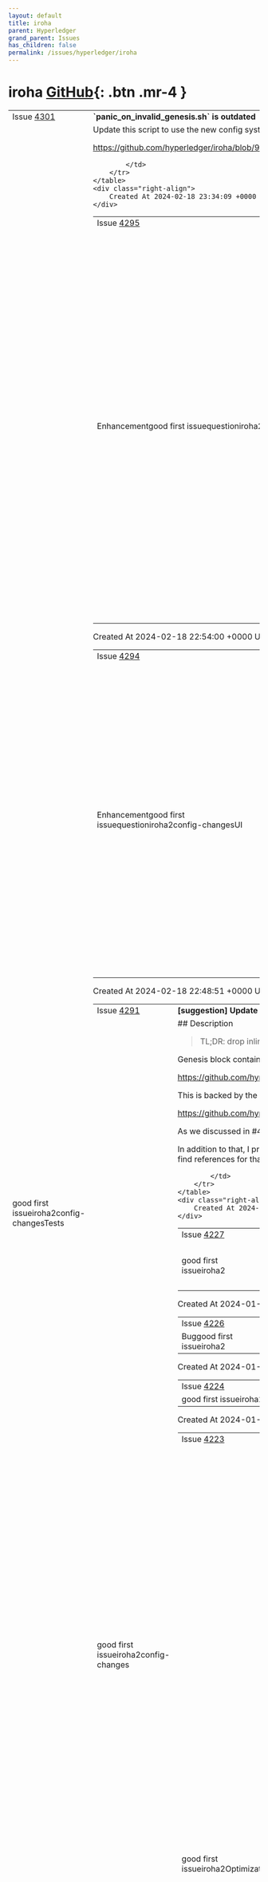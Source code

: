 ```yaml
---
layout: default
title: iroha
parent: Hyperledger
grand_parent: Issues
has_children: false
permalink: /issues/hyperledger/iroha
---
```


# iroha <span class="fs-3 right-align">[GitHub](https://github.com/hyperledger/iroha){: .btn .mr-4 }</span>


<div>
    <table>
        <tr>
            <td>
                Issue <a href="https://github.com/hyperledger/iroha/issues/4301" class=".btn">4301</a>
            </td>
            <td>
                <b>
                    `panic_on_invalid_genesis.sh` is outdated
                </b>
            </td>
        </tr>
        <tr>
            <td>
                <span class="chip">good first issue</span><span class="chip">iroha2</span><span class="chip">config-changes</span><span class="chip">Tests</span>
            </td>
            <td>
                Update this script to use the new config system (#4239):

https://github.com/hyperledger/iroha/blob/964476722e2a219becaacdb3676ca058ec5748cd/scripts/tests/panic_on_invalid_genesis.sh#L4


            </td>
        </tr>
    </table>
    <div class="right-align">
        Created At 2024-02-18 23:34:09 +0000 UTC
    </div>
</div>

<div>
    <table>
        <tr>
            <td>
                Issue <a href="https://github.com/hyperledger/iroha/issues/4295" class=".btn">4295</a>
            </td>
            <td>
                <b>
                    Implement human-readable bytes in the config
                </b>
            </td>
        </tr>
        <tr>
            <td>
                <span class="chip">Enhancement</span><span class="chip">good first issue</span><span class="chip">question</span><span class="chip">iroha2</span><span class="chip">config-changes</span><span class="chip">UI</span>
            </td>
            <td>
                ## Description

Actually implement parsing from a human-readable string for `HumanBytes`:

https://github.com/hyperledger/iroha/blob/964476722e2a219becaacdb3676ca058ec5748cd/config/base/src/lib.rs#L36-L38

### Specification

Here is an excerpt from the config reference draft:

> Bytes amount is specified as a human-readable string:
> 
> ```toml
> # 42 bytes
> value1 = "42B"
> 
> # 1 kilobyte = 1000 bytes
> value2 = "1KB"
> 
> # 1 kilobyte (binary format) = 1024 bytes
> value3 = "1KiB"
> 
> # Sum of multiple
> value4 = "1GB 5MB"
> ```
> 
> Iroha can parse sizes in bytes, kilobytes (`K`), megabytes (`M`), gigabytes (`G`), terabytes (`T`),
> and petabytes (`P`).
> 
> The format of suffixes:
> 
> - **`{size}iB`:** Binary size
> - **`{size}B`:** Decimal size

I used [`humanfriendly`](https://humanfriendly.readthedocs.io/en/latest/api.html?highlight=parse_size#humanfriendly.parse_size) Python package as a reference.

## Also

- [kb, kB, KiB… What’s Up With That? | Pacoup.com](https://web.archive.org/web/20150324153922/https://pacoup.com/2009/05/26/kb-kb-kib-whats-up-with-that/)
- #4294 

            </td>
        </tr>
    </table>
    <div class="right-align">
        Created At 2024-02-18 22:54:00 +0000 UTC
    </div>
</div>

<div>
    <table>
        <tr>
            <td>
                Issue <a href="https://github.com/hyperledger/iroha/issues/4294" class=".btn">4294</a>
            </td>
            <td>
                <b>
                    Implement human-readable durations in the config
                </b>
            </td>
        </tr>
        <tr>
            <td>
                <span class="chip">Enhancement</span><span class="chip">good first issue</span><span class="chip">question</span><span class="chip">iroha2</span><span class="chip">config-changes</span><span class="chip">UI</span>
            </td>
            <td>
                ## Description

Enhance `HumanDuration` type to actually parse a human-readable string:

https://github.com/hyperledger/iroha/blob/964476722e2a219becaacdb3676ca058ec5748cd/config/base/src/lib.rs#L23-L27

### Specification

Here is an excerpt from the configuration reference draft:


> Duration is specified as a human-readable string:
> 
> ```toml
> value1 = "1sec"
> value2 = "1hour 12min 5s"
> value3 = "2years 2min 12us"
> value4 = "550ms"
> ```
> 
> The duration string is a concatenation of time spans. Each time span is an
> integer number and a suffix. Supported suffixes:
> 
> - `nsec`, `ns` &mdash; nanoseconds
> - `usec`, `us` &mdash; microseconds
> - `msec`, `ms` &mdash; milliseconds
> - `seconds`, `second`, `sec`, `s`
> - `minutes`, `minute`, `min`, `m`
> - `hours`, `hour`, `hr`, `h`
> - `days`, `day`, `d`
> - `weeks`, `week`, `w`
> - `months`, `month`, `M` &mdash; defined as $30.44$ days
> - `years`, `year`, `y` &mdash; defined as $365.25$ days

I used [`humantime`](https://docs.rs/humantime/latest/humantime/fn.parse_duration.html) crate for reference. Maybe it can be used as is. Otherwise, it is straighforward (and quite interesting!) to write our own parser with something like [`winnow`](https://docs.rs/winnow).
            </td>
        </tr>
    </table>
    <div class="right-align">
        Created At 2024-02-18 22:48:51 +0000 UTC
    </div>
</div>

<div>
    <table>
        <tr>
            <td>
                Issue <a href="https://github.com/hyperledger/iroha/issues/4291" class=".btn">4291</a>
            </td>
            <td>
                <b>
                    [suggestion] Update executor config in the genesis block
                </b>
            </td>
        </tr>
        <tr>
            <td>
                <span class="chip">good first issue</span><span class="chip">iroha2</span><span class="chip">config-changes</span>
            </td>
            <td>
                ## Description

> TL;DR: drop inline executor support; rename field to `executor_file`.

Genesis block contains `executor` field, which might either represent an inline base64-encoded WASM blob, or a file path to the WASM blob:

https://github.com/hyperledger/iroha/blob/964476722e2a219becaacdb3676ca058ec5748cd/configs/swarm/genesis.json#L185

This is backed by the `ExecutorMode` struct:

https://github.com/hyperledger/iroha/blob/964476722e2a219becaacdb3676ca058ec5748cd/genesis/src/lib.rs#L122-L131

As we discussed in #4239, `executor` field with file path should be renamed to `executor_file` for uniformity.

In addition to that, I propose to remove inline executor mode. It was effectively deprecated a long time ago: there was a warning printed when the inline mode is used (cannot find references for that). The reason is that inlining WASM blob makes the whole genesis file (1) clunky and (2) hardly reproducible due to WASM compilation intricacies.




            </td>
        </tr>
    </table>
    <div class="right-align">
        Created At 2024-02-18 22:34:14 +0000 UTC
    </div>
</div>

<div>
    <table>
        <tr>
            <td>
                Issue <a href="https://github.com/hyperledger/iroha/issues/4227" class=".btn">4227</a>
            </td>
            <td>
                <b>
                    Support encoding/decoding to/from JSON in `parity_scale_decoder`
                </b>
            </td>
        </tr>
        <tr>
            <td>
                <span class="chip">good first issue</span><span class="chip">iroha2</span>
            </td>
            <td>
                1. rename `parity_scale_decoder` to `parity_scale_codec` or something similar
2. add support to encode/decode SCALE to/from JSON

atm, we're supporting only decoding to Rust debug format. I think we should just replace that with JSON, but we can also support different formats with some flag
            </td>
        </tr>
    </table>
    <div class="right-align">
        Created At 2024-01-23 11:25:40 +0000 UTC
    </div>
</div>

<div>
    <table>
        <tr>
            <td>
                Issue <a href="https://github.com/hyperledger/iroha/issues/4226" class=".btn">4226</a>
            </td>
            <td>
                <b>
                    Prevent registering genesis Domain or Account
                </b>
            </td>
        </tr>
        <tr>
            <td>
                <span class="chip">Bug</span><span class="chip">good first issue</span><span class="chip">iroha2</span>
            </td>
            <td>
                We have to make sure that instructions that try to register "genesis" domain or "genesis@genesis" account are always rejected. Tests should be added as well. Additionally, if there are none, tests should be added that confirm that any transaction signed by the "genesis@genesis" is rejected
            </td>
        </tr>
    </table>
    <div class="right-align">
        Created At 2024-01-23 07:26:49 +0000 UTC
    </div>
</div>

<div>
    <table>
        <tr>
            <td>
                Issue <a href="https://github.com/hyperledger/iroha/issues/4224" class=".btn">4224</a>
            </td>
            <td>
                <b>
                    `SignedBlock` is immutable
                </b>
            </td>
        </tr>
        <tr>
            <td>
                <span class="chip">good first issue</span><span class="chip">iroha2</span><span class="chip">api-changes</span>
            </td>
            <td>
                After #4918 was merged the same should be done for `SignedBlock`
            </td>
        </tr>
    </table>
    <div class="right-align">
        Created At 2024-01-23 06:52:52 +0000 UTC
    </div>
</div>

<div>
    <table>
        <tr>
            <td>
                Issue <a href="https://github.com/hyperledger/iroha/issues/4223" class=".btn">4223</a>
            </td>
            <td>
                <b>
                    Reject `BlockMessage`s eagerly
                </b>
            </td>
        </tr>
        <tr>
            <td>
                <span class="chip">good first issue</span><span class="chip">iroha2</span><span class="chip">Optimization</span><span class="chip">Chore</span>
            </td>
            <td>
                              depending on the previously received control flow messages, is it possible that some of the `BlockMessage`s should just be rejected?

_Originally posted by @mversic in https://github.com/hyperledger/iroha/pull/4115#discussion_r1449877651_
            
            </td>
        </tr>
    </table>
    <div class="right-align">
        Created At 2024-01-22 09:01:53 +0000 UTC
    </div>
</div>

<div>
    <table>
        <tr>
            <td>
                Issue <a href="https://github.com/hyperledger/iroha/issues/4218" class=".btn">4218</a>
            </td>
            <td>
                <b>
                    [suggestion] Remove JSON encoding for API Version and Health requests, use plain text
                </b>
            </td>
        </tr>
        <tr>
            <td>
                <span class="chip">good first issue</span><span class="chip">iroha2</span><span class="chip">api-changes</span>
            </td>
            <td>
                ## Description

When you `GET /api_version`, you get a JSON:

```json
"1"
```

I think it is redundant to use JSON here and plain text would be just fine:

```
1
```

Same applies for `GET /health`:

```json
"Healthy"
```

There is no any reason to use JSON here over plain text.

### Benefits

Simplify API a little bit, remove redundancy.

### Research

A simple patch of this sections would suffice:

https://github.com/hyperledger/iroha/blob/565271dd043b6371c1fc2e4edce0754a3058c1bb/torii/src/routing.rs#L308-L317

https://github.com/hyperledger/iroha/blob/565271dd043b6371c1fc2e4edce0754a3058c1bb/torii/src/routing.rs#L139-L141


            </td>
        </tr>
    </table>
    <div class="right-align">
        Created At 2024-01-19 01:58:14 +0000 UTC
    </div>
</div>

<div>
    <table>
        <tr>
            <td>
                Issue <a href="https://github.com/hyperledger/iroha/issues/4197" class=".btn">4197</a>
            </td>
            <td>
                <b>
                    [refactor]: Improve decoding of `ChainId`
                </b>
            </td>
        </tr>
        <tr>
            <td>
                <span class="chip">good first issue</span><span class="chip">iroha2</span>
            </td>
            <td>
                              This could be improved by using constructor `fn new(inner: impl Into<Box<str>>)`.
I will extract it into separate good first issue.

_Originally posted by @Erigara in https://github.com/hyperledger/iroha/pull/4185#discussion_r1450199917_

Idea is to remove redundant clone by directly convert from `String` to `Box<str>`.
            
            </td>
        </tr>
    </table>
    <div class="right-align">
        Created At 2024-01-12 10:25:34 +0000 UTC
    </div>
</div>

<div>
    <table>
        <tr>
            <td>
                Issue <a href="https://github.com/hyperledger/iroha/issues/4176" class=".btn">4176</a>
            </td>
            <td>
                <b>
                    [suggestion] Support `release` profile in `test_env.py`
                </b>
            </td>
        </tr>
        <tr>
            <td>
                <span class="chip">Enhancement</span><span class="chip">good first issue</span><span class="chip">question</span><span class="chip">iroha2</span><span class="chip">Tests</span>
            </td>
            <td>
                ## Description

`test_env.py` builds and uses several binaries in `debug` mode (`kagami`, `iroha`, `iroha_client_cli`). In some cases I find it more practical to setup a testing environment using `release` binaries. When I do not change binaries themselves, but want to run tests again and again, tests running with `release` Iroha build might complete much faster, **although I haven't checked**.

So, my request is to extend `test_env.py` CLI with an argument to specify using binaries with `release` profile:

```shell
./test_env.py setup --release
# or
./test_env.py setup --profile=release
```
            </td>
        </tr>
    </table>
    <div class="right-align">
        Created At 2023-12-26 11:16:47 +0000 UTC
    </div>
</div>

